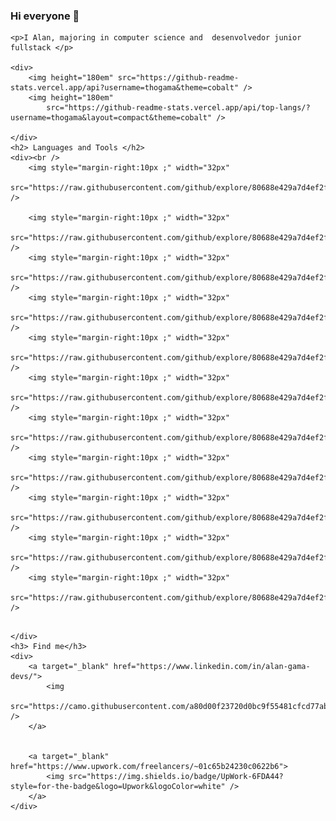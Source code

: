 ### Hi everyone 👋 

    <p>I Alan, majoring in computer science and  desenvolvedor junior fullstack </p>
    
    <div>
        <img height="180em" src="https://github-readme-stats.vercel.app/api?username=thogama&theme=cobalt" />
        <img height="180em"
            src="https://github-readme-stats.vercel.app/api/top-langs/?username=thogama&layout=compact&theme=cobalt" />

    </div>
    <h2> Languages and Tools </h2>
    <div><br />
        <img style="margin-right:10px ;" width="32px"
            src="https://raw.githubusercontent.com/github/explore/80688e429a7d4ef2fca1e82350fe8e3517d3494d/topics/react/react.png" />
        
        <img style="margin-right:10px ;" width="32px"
            src="https://raw.githubusercontent.com/github/explore/80688e429a7d4ef2fca1e82350fe8e3517d3494d/topics/vue/vue.png" />
        <img style="margin-right:10px ;" width="32px"
            src="https://raw.githubusercontent.com/github/explore/80688e429a7d4ef2fca1e82350fe8e3517d3494d/topics/bootstrap/bootstrap.png" />
        <img style="margin-right:10px ;" width="32px"
            src="https://raw.githubusercontent.com/github/explore/80688e429a7d4ef2fca1e82350fe8e3517d3494d/topics/sass/sass.png" />
        <img style="margin-right:10px ;" width="32px"
            src="https://raw.githubusercontent.com/github/explore/80688e429a7d4ef2fca1e82350fe8e3517d3494d/topics/html/html.png" />
        <img style="margin-right:10px ;" width="32px"
            src="https://raw.githubusercontent.com/github/explore/80688e429a7d4ef2fca1e82350fe8e3517d3494d/topics/css/css.png" />
        <img style="margin-right:10px ;" width="32px"
            src="https://raw.githubusercontent.com/github/explore/80688e429a7d4ef2fca1e82350fe8e3517d3494d/topics/javascript/javascript.png" />
        <img style="margin-right:10px ;" width="32px"
            src="https://raw.githubusercontent.com/github/explore/80688e429a7d4ef2fca1e82350fe8e3517d3494d/topics/typescript/typescript.png" />
        <img style="margin-right:10px ;" width="32px"
            src="https://raw.githubusercontent.com/github/explore/80688e429a7d4ef2fca1e82350fe8e3517d3494d/topics/nodejs/nodejs.png" />
        <img style="margin-right:10px ;" width="32px"
            src="https://raw.githubusercontent.com/github/explore/80688e429a7d4ef2fca1e82350fe8e3517d3494d/topics/sql/sql.png" />
        <img style="margin-right:10px ;" width="32px"
            src="https://raw.githubusercontent.com/github/explore/80688e429a7d4ef2fca1e82350fe8e3517d3494d/topics/python/python.png" />

##


    </div>
    <h3> Find me</h3>
    <div>
        <a target="_blank" href="https://www.linkedin.com/in/alan-gama-devs/">
            <img
                src="https://camo.githubusercontent.com/a80d00f23720d0bc9f55481cfcd77ab79e141606829cf16ec43f8cacc7741e46/68747470733a2f2f696d672e736869656c64732e696f2f62616467652f4c696e6b6564496e2d3030373742353f7374796c653d666f722d7468652d6261646765266c6f676f3d6c696e6b6564696e266c6f676f436f6c6f723d7768697465" />
        </a>
    
    
        <a target="_blank" href="https://www.upwork.com/freelancers/~01c65b24230c0622b6">
            <img src="https://img.shields.io/badge/UpWork-6FDA44?style=for-the-badge&logo=Upwork&logoColor=white" />
        </a>
    </div>
